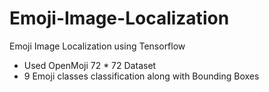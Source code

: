 # Emoji-Image-Localization
Emoji Image Localization using Tensorflow
- Used OpenMoji 72 * 72 Dataset
- 9 Emoji classes classification along with Bounding Boxes
